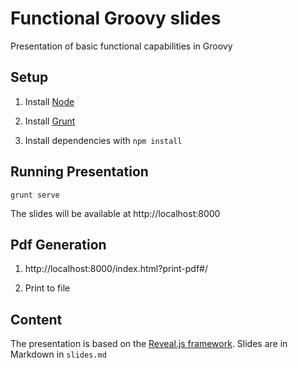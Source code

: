 # Functional Groovy slides
Presentation of basic functional capabilities in Groovy

## Setup

1. Install [Node](http://nodejs.org/download/)

2. Install [Grunt](http://gruntjs.com/getting-started#installing-the-cli)

3. Install dependencies with ```npm install```

## Running Presentation

```grunt serve```

The slides will be available at http://localhost:8000

## Pdf Generation

1. http://localhost:8000/index.html?print-pdf#/

2. Print to file

## Content

The presentation is based on the [Reveal.js framework](https://github.com/hakimel/reveal.js/). Slides are in Markdown in ```slides.md```
